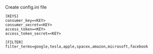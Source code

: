 Create config.ini file

    [KEYS]
    consumer_key=<KEY>
    consumer_secret=<KEY>
    access_token=<KEY>
    access_token_secret=<KEY>

    [FILTER]
    filter_terms=google,tesla,apple,spacex,amazon,microsoft,facebook
